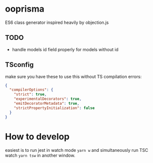 # ooprisma

ES6 class generator inspired heavily by objection.js

## TODO

- handle models id field properly for models without id

## TSconfig

make sure you have these to use this without TS compilation errors:

```json
{
  "compilerOptions": {
    "strict": true,
    "experimentalDecorators": true,
    "emitDecoratorMetadata": true,
    "strictPropertyInitialization": false
  }
}
```

# How to develop

easiest is to run jest in watch mode `yarn w` and simultaneously run TSC watch `yarn tsw` in another window.
